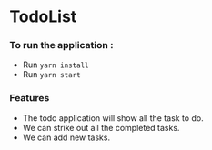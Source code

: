 # TodoList

### To run the application :

- Run `yarn install`
- Run `yarn start`

### Features

- The todo application will show all the task to do.
- We can strike out all the completed tasks.
- We can add new tasks.
